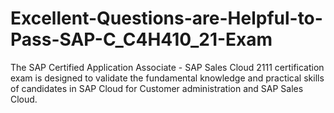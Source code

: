 # Excellent-Questions-are-Helpful-to-Pass-SAP-C_C4H410_21-Exam
The SAP Certified Application Associate - SAP Sales Cloud 2111 certification exam is designed to validate the fundamental knowledge and practical skills of candidates in SAP Cloud for Customer administration and SAP Sales Cloud.
